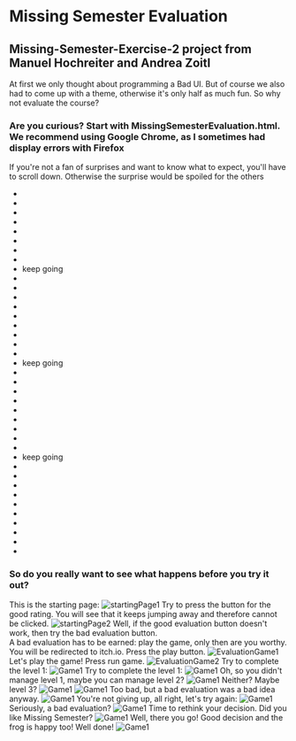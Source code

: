 # Missing Semester Evaluation
## Missing-Semester-Exercise-2 project from Manuel Hochreiter and Andrea Zoitl

At first we only thought about programming a Bad UI. But of course we also had to come up with a theme, otherwise it's only half as much fun. So why not evaluate the course?

### Are you curious? Start with MissingSemesterEvaluation.html. <br> We recommend using Google Chrome, as I sometimes had display errors with Firefox 

If you're not a fan of surprises and want to know what to expect, you'll have to scroll down. Otherwise the surprise would be spoiled for the others

-
-
-
-
-
-
-
-
- keep going
-
-
-
-
-
-
-
-
-
- keep going
-
-
-
-
-
-
-
-
-
- keep going
-
-
-
-
-
-
-
-
-
-
### So do you really want to see what happens before you try it out?
This is the starting page:
![startingPage1](./img/01.png)
Try to press the button for the good rating. You will see that it keeps jumping away and therefore cannot be clicked.
![startingPage2](./img/02.png)
Well, if the good evaluation button doesn't work, then try the bad evaluation button. <br>
A bad evaluation has to be earned: play the game, only then are you worthy. You will be redirected to itch.io. Press the play button.
![EvaluationGame1](./img/03.png)
Let's play the game! Press run game.
![EvaluationGame2](./img/04.png)
Try to complete the level 1:
![Game1](./img/05.png)
Try to complete the level 1:
![Game1](./img/06.png)
Oh, so you didn't manage level 1, maybe you can manage level 2?
![Game1](./img/07.png)
Neither? Maybe level 3? 
![Game1](./img/08.png)
![Game1](./img/09.png)
Too bad, but a bad evaluation was a bad idea anyway.
![Game1](./img/10.png)
You're not giving up, all right, let's try again:
![Game1](./img/11.png)
Seriously, a bad evaluation? 
![Game1](./img/12.png)
Time to rethink your decision. Did you like Missing Semester?
![Game1](./img/13.png)
Well, there you go! Good decision and the frog is happy too! Well done!
![Game1](./img/14.png)

